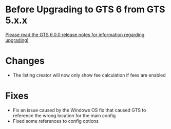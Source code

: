 # Before Upgrading to GTS 6 from GTS 5.x.x

[Please read the GTS 6.0.0 release notes for information regarding upgrading!](https://ore.spongepowered.org/NickImpact/GTS/versions/6.0.0)

# Changes
* The listing creator will now only show fee calculation if fees are enabled

# Fixes
* Fix an issue caused by the Windows OS fix that caused GTS to reference the wrong location for the main config
* Fixed some references to config options